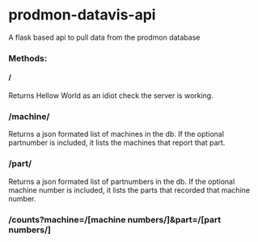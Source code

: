 # prodmon-datavis-api
A flask based api to pull data from the prodmon database

### Methods:

#### /
  Returns Hellow World as an idiot check the server is working.

### /machine/<partnumber>
  Returns a json formated list of machines in the db.  If the optional partnumber is included, it lists the machines that report that part.
  
### /part/<machinenumber>
  Returns a json formated list of partnumbers in the db.  If the optional machine number is included, it lists the parts that recorded that machine number.
  
### /counts?machine=/[machine numbers/]&part=/[part numbers/]
